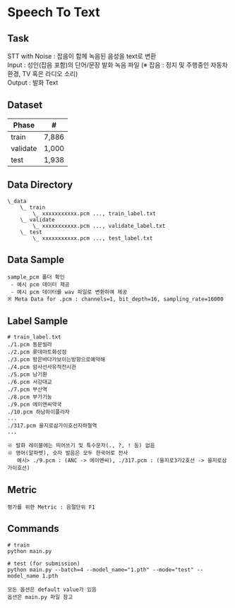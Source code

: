 # Speech To Text

## Task
STT with Noise : 잡음이 함께 녹음된 음성을 text로 변환\
Input : 성인(잡음 포함)의 단어/문장 발화 녹음 파일 (※ 잡음 : 정지 및 주행중인 자동차 환경, TV 혹은 라디오 소리)\
Output : 발화 Text

## Dataset
| Phase | # |
| - | - |
| train | 7,886 |
| validate | 1,000 |
| test | 1,938 |


## Data Directory
```
\_data
    \_ train
        \_ xxxxxxxxxxx.pcm ..., train_label.txt
    \_ validate
        \_ xxxxxxxxxxx.pcm ..., validate_label.txt
    \_ test
        \_ xxxxxxxxxxx.pcm ..., test_label.txt

```
## Data Sample
```
sample_pcm 폴더 확인
 - 예시 pcm 데이터 제공
 - 예시 pcm 데이터를 wav 파일로 변환하여 제공
※ Meta Data for .pcm : channels=1, bit_depth=16, sampling_rate=16000
```

## Label Sample
```
# train_label.txt
./1.pcm 동문빌라
./2.pcm 롯데마트화성점
./3.pcm 방은바다가보이는방향으로예약해
./4.pcm 암사선사유적전시관
./5.pcm 남기환
./6.pcm 서강대교
./7.pcm 부산역
./8.pcm 부가기능
./9.pcm 에이엔씨약국
./10.pcm 하남하이플라자
...
./317.pcm 을지로삼가이호선지하철역
...

※ 발화 레이블에는 띄어쓰기 및 특수문자(., ?, ! 등) 없음
※ 영어(알파벳), 숫자 발음은 모두 한국어로 전사 
   예시> ./9.pcm : (ANC -> 에이엔씨), ./317.pcm : (을지로3가2호선 -> 을지로삼가이호선)

```

## Metric
```
평가를 위한 Metric : 음절단위 F1

```

## Commands
```
# train
python main.py 

# test (for submission)
python main.py --batch=4 --model_name="1.pth" --mode="test" --model_name 1.pth

모든 옵션은 default value가 있음
옵션은 main.py 파일 참고
```
